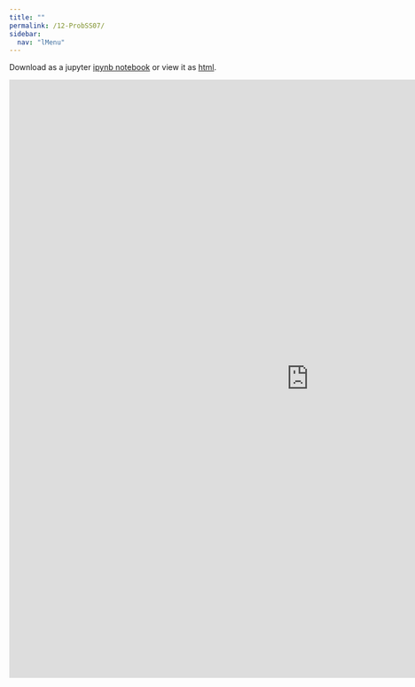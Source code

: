 ```yaml
---
title: ""
permalink: /12-ProbSS07/
sidebar:
  nav: "lMenu"
---
```


Download as a jupyter [ipynb notebook](https://datascience-intro.github.io/1MS041-2022/notebooks/12-ProbSS07.ipynb) or view it as [html](https://datascience-intro.github.io/1MS041-2022/notebooks/12-ProbSS07.html).

<iframe src="https://datascience-intro.github.io/1MS041-2022/notebooks/12-ProbSS07.html" width="1080" height="1080" frameborder="0"></iframe>

    